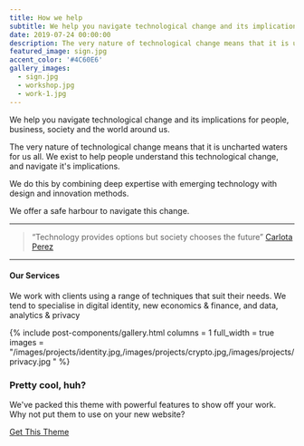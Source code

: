 ```yaml
---
title: How we help
subtitle: We help you navigate technological change and its implications for people, business, society and the world around us.
date: 2019-07-24 00:00:00
description: The very nature of technological change means that it is uncharted waters for us all. We exist to help people understand this technological change, and navigate it's implications. <br><br>We do this by combining deep expertise in emerging technology with design and innovation methods.
featured_image: sign.jpg
accent_color: '#4C60E6'
gallery_images:
  - sign.jpg
  - workshop.jpg
  - work-1.jpg
---
```


We help you navigate technological change and its implications for people, business, society and the world around us.

The very nature of technological change means that it is uncharted waters for us all. We exist to help people understand this technological change, and navigate it's implications.

We do this by combining deep expertise with emerging technology with design and innovation methods.

We offer a safe harbour to navigate this change.

---


> “Technology provides options but society chooses the future” <a href="https://www.youtube.com/watch?v=dhNd3tVR1hI">Carlota Perez</a>


---

#### Our Services

We work with clients using a range of techniques that suit their needs. We tend to specialise in digital identity, new economics & finance, and data, analytics & privacy

{% include post-components/gallery.html
	columns = 1
	full_width = true
	images = "/images/projects/identity.jpg,/images/projects/crypto.jpg,/images/projects/privacy.jpg
	"
%}


### Pretty cool, huh?

We've packed this theme with powerful features to show off your work.
Why not put them to use on your new website?

<a href="https://jekyllthemes.io/theme/made-portfolio-jekyll-theme" class="button--fill">Get This Theme</a>